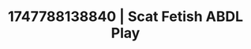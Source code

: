 ---
categories:
- Femme domination
- Wrestling domination
- Face sitting
- Midnight surrender
- Cyberpunk intimacy
image: /assets/images/1747788138840.jpg
layout: post
seo:
  description: Featured content with high-quality Scat Fetish, ABDL Play. HD images
    available.
  keywords: Scat Fetish, ABDL Play
  og_image: /assets/images/1747788138840.jpg
  schema_type: VisualArtwork
tags:
- ABDL Play
- '#1747788138840'
- Scat Fetish
title: 1747788138840 | Scat Fetish ABDL Play
---